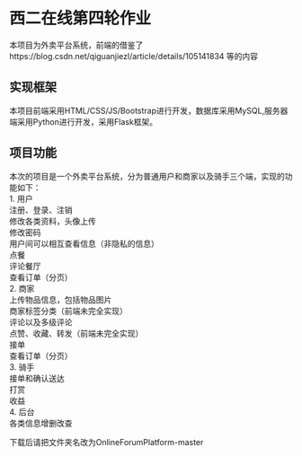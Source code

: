 # 西二在线第四轮作业
本项目为外卖平台系统，前端的借鉴了https://blog.csdn.net/qiguanjiezl/article/details/105141834 等的内容
## 实现框架
本项目前端采用HTML/CSS/JS/Bootstrap进行开发，数据库采用MySQL,服务器端采用Python进行开发，采用Flask框架。
## 项目功能
本次的项目是一个外卖平台系统，分为普通用户和商家以及骑手三个端，实现的功能如下：  
    1. 用户  
    注册、登录、注销  
    修改各类资料，头像上传  
    修改密码  
    用户间可以相互查看信息（非隐私的信息）  
    点餐  
    评论餐厅  
    查看订单（分页）  
    2. 商家  
    上传物品信息，包括物品图片  
    商家标签分类（前端未完全实现）  
    评论以及多级评论  
    点赞、收藏、转发（前端未完全实现）  
    接单  
    查看订单（分页）  
    3. 骑手  
    接单和确认送达  
    打赏  
    收益  
    4. 后台  
    各类信息增删改查  
    
下载后请把文件夹名改为OnlineForumPlatform-master
